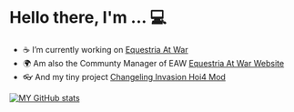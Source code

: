 # Hello there, I'm ... 💻

- ☕ I’m currently working on [Equestria At War](https://github.com/EaW-Team/equestria_dev)
- 🌍 Am also the Communty Manager of EAW [Equestria At War Website](https://equestriaatwar.com/)
- 👓 And my tiny project [Changeling Invasion Hoi4 Mod](https://github.com/HiDude123/Changeling-Invasion-Hoi4-Mod)

[![MY GitHub stats](https://github-readme-stats.vercel.app/api?username=HiDude123&show_icons=true&theme=nord&hide=prs,issues,stars)](https://github.com/anuraghazra/github-readme-stats)
